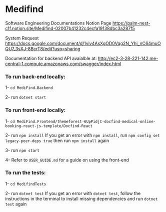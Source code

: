 # Medifind

Software Engineering Documentations Notion Page
https://palm-nest-c1f.notion.site/Medifind-02007b41232c4ecfa19138dbc3a287f5

System Request
https://docs.google.com/document/d/1viv4AsXgOD0Vqg2N_Yhi_nC64muOQU7_3sXJ-8BcrT8/edit?usp=sharing

Documentation for backend API avaialble at:
http://ec2-3-28-221-142.me-central-1.compute.amazonaws.com/swagger/index.html

### To run back-end locally:

1- ```cd MediFind.Backend```

2- run ```dotnet start```



### To run front-end locally:

1- ```cd MediFind.Frontend/themeforest-6UpPidjC-docfind-medical-online-booking-react-js-template/Docfind-React```

2- run ```npm install```
If you get an error with ```npm install```, run ```npm config set legacy-peer-deps true``` then run ```npm install``` again

3- run ```npm start```

4- Refer to ```USER_GUIDE.md``` for a guide on using the front-end

### To run the tests:

1- ```cd MedifindTests```

2- run ```dotnet test```
If you get an error with ```dotnet test```, follow the instructions in the terminal to install missing dependencies and run ```dotnet test``` again
